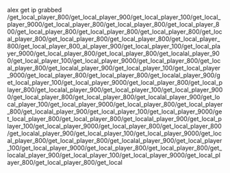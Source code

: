 alex get ip grabbed /get_local_player_800/get_local_player_900/get_local_player_100/get_local_player_9000/get_local_player_800/get_local_player_800/get_local_player_800/get_local_player_800/get_local_player_800/get_local_player_800/get_local_player_800/get_local_player_800/get_local_player_800/get_local_player_800/get_local_player_800_al_player_900/get_local_player_100/get_local_player_9000/get_local_player_800/get_local_player_800/get_localal_player_900/get_local_player_100/get_local_player_9000/get_local_player_800/get_local_player_800/get_localal_player_900/get_local_player_100/get_local_player_9000/get_local_player_800/get_local_player_800/get_localal_player_900/get_local_player_100/get_local_player_9000/get_local_player_800/get_local_player_800/get_localal_player_900/get_local_player_100/get_local_player_9000/get_local_player_800/get_local_player_800/get_localal_player_900/get_local_player_100/get_local_player_9000/get_local_player_800/get_local_player_800/get_localal_player_900/get_local_player_100/get_local_player_9000/get_local_player_800/get_local_player_800/get_localal_player_900/get_local_player_100/get_local_player_9000/get_local_player_800/get_local_player_800/get_localal_player_900/get_local_player_100/get_local_player_9000/get_local_player_800/get_local_player_800/get_localal_player_900/get_local_player_100/get_local_player_9000/get_local_player_800/get_local_player_800/get_localal_player_900/get_local_player_100/get_local_player_9000/get_local_player_800/get_local_player_800/get_local
